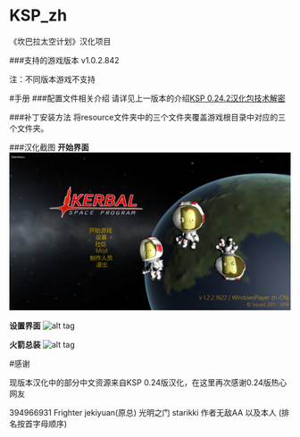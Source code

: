 # KSP_zh
《坎巴拉太空计划》汉化项目

###支持的游戏版本
v1.0.2.842

注：不同版本游戏不支持

#手册
###配置文件相关介绍
请详见上一版本的介绍[KSP 0.24.2汉化包技术解密](http://bbs.deeptimes.org/forum.php?mod=viewthread&tid=2137227&extra=page%3D2)

###补丁安装方法
将resource文件夹中的三个文件夹覆盖游戏根目录中对应的三个文件夹。

###汉化截图
**开始界面**
![alt tag](https://github.com/TimChen44/KSP_zh/blob/master/doc/screenshot2.png)

**设置界面**
![alt tag](https://github.com/TimChen44/KSP_zh/blob/master/doc/screenshot3.png)

**火箭总装**
![alt tag](https://github.com/TimChen44/KSP_zh/blob/master/doc/screenshot4.png)

#感谢

现版本汉化中的部分中文资源来自KSP 0.24版汉化，在这里再次感谢0.24版热心网友

394966931 Frighter jekiyuan(原总) 光明之门 starikki 作者无敌AA 以及本人 (排名按首字母顺序)
